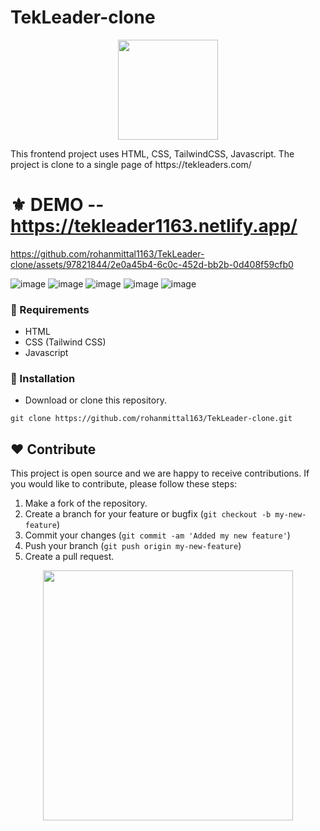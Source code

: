 # TekLeader-clone
<p align="center">
  <img src="https://www.8therate.com/wp-content/uploads/2021/09/clone-script-02.png" width="160" />
</p>
This frontend project uses HTML, CSS, TailwindCSS, Javascript. 
The project is clone to a single page of https://tekleaders.com/

# ⚜ DEMO -- https://tekleader1163.netlify.app/


https://github.com/rohanmittal1163/TekLeader-clone/assets/97821844/2e0a45b4-6c0c-452d-bb2b-0d408f59cfb0



![image](https://user-images.githubusercontent.com/97821844/213433056-96a0b162-0a23-4aee-bec1-03c74c08417a.png)
![image](https://user-images.githubusercontent.com/97821844/213432504-9d66d733-9a42-42c3-bba1-eb456606ef30.png)
![image](https://user-images.githubusercontent.com/97821844/213432558-32313057-c7d4-4cb9-9035-6e96b92453cc.png)
![image](https://user-images.githubusercontent.com/97821844/213432749-8f1713c0-278f-4682-8b41-8417b7b3cb5f.png)
![image](https://user-images.githubusercontent.com/97821844/213433194-590b4cc8-d7d1-4a66-aa73-d5f5e1b2712c.png)

### 📌 Requirements 

- HTML 
- CSS (Tailwind CSS)
- Javascript

### 🔰 Installation 

- Download or clone this repository.
```
git clone https://github.com/rohanmittal163/TekLeader-clone.git
```
## ❤ Contribute
This project is open source and we are happy to receive contributions. If you would like to contribute, please follow these steps:

1. Make a fork of the repository.
2. Create a branch for your feature or bugfix (`git checkout -b my-new-feature`)
3. Commit your changes (`git commit -am 'Added my new feature'`)
4. Push your branch (`git push origin my-new-feature`)
5. Create a pull request.

<p align="center">
  <img src="https://user-images.githubusercontent.com/104341274/210186277-0d434bb0-80c0-43a9-b6b0-2e42e18c31a9.png" width="400" />
</p>
